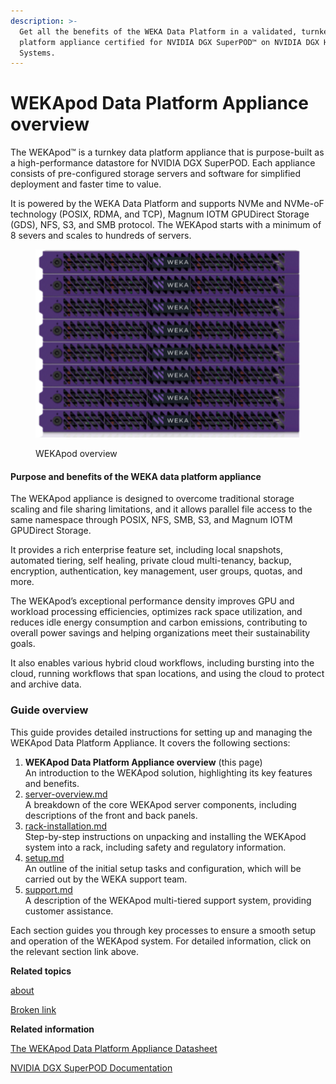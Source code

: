 ```yaml
---
description: >-
  Get all the benefits of the WEKA Data Platform in a validated, turnkey data
  platform appliance certified for NVIDIA DGX SuperPOD™️ on NVIDIA DGX H100
  Systems.
---
```


# WEKApod Data Platform Appliance overview

The WEKApod™ is a turnkey data platform appliance that is purpose-built as a high-performance datastore for NVIDIA DGX SuperPOD. Each appliance consists of pre-configured storage servers and software for simplified deployment and faster time to value.

It is powered by the WEKA Data Platform and supports NVMe and NVMe-oF technology (POSIX, RDMA, and TCP), Magnum IOTM GPUDirect Storage (GDS), NFS, S3, and SMB protocol. The WEKApod starts with a minimum of 8 severs and scales to hundreds of servers.

<figure><img src="../.gitbook/assets/WEKApod_overview.png" alt=""><figcaption><p>WEKApod overview</p></figcaption></figure>

#### Purpose and benefits of the WEKA data platform appliance

The WEKApod appliance is designed to overcome traditional storage scaling and file sharing limitations, and it allows parallel file access to the same namespace through POSIX, NFS, SMB, S3, and Magnum IOTM GPUDirect Storage.

It provides a rich enterprise feature set, including local snapshots, automated tiering, self healing, private cloud multi-tenancy, backup, encryption, authentication, key management, user groups, quotas, and more.

The WEKApod’s exceptional performance density improves GPU and workload processing efficiencies, optimizes rack space utilization, and reduces idle energy consumption and carbon emissions, contributing to overall power savings and helping organizations meet their sustainability goals.

It also enables various hybrid cloud workflows, including bursting into the cloud, running workflows that span locations, and using the cloud to protect and archive data.

### Guide overview

This guide provides detailed instructions for setting up and managing the WEKApod Data Platform Appliance. It covers the following sections:

1. **WEKApod Data Platform Appliance overview** (this page)\
   An introduction to the WEKApod solution, highlighting its key features and benefits.
2. [server-overview.md](server-overview.md "mention")\
   A breakdown of the core WEKApod server components, including descriptions of the front and back panels.
3. [rack-installation.md](rack-installation.md "mention")\
   Step-by-step instructions on unpacking and installing the WEKApod system into a rack, including safety and regulatory information.
4. [setup.md](setup.md "mention")\
   An outline of the initial setup tasks and configuration, which will be carried out by the WEKA support team.
5. [support.md](support.md "mention")\
   A description of the WEKApod multi-tiered support system, providing customer assistance.

Each section guides you through key processes to ensure a smooth setup and operation of the WEKApod system. For detailed information, click on the relevant section link above.



**Related topics**

[about](../weka-system-overview/about/ "mention")

[Broken link](broken-reference "mention")



**Related information**

[The WEKApod Data Platform Appliance Datasheet](https://www.weka.io/resources/datasheet/the-wekapod-data-platform-appliance/)

[NVIDIA DGX SuperPOD Documentation](https://docs.nvidia.com/dgx-superpod/index.html#deployment-guides)
